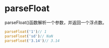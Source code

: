 # parseFloat

parseFloat()函数解析一个参数，并返回一个浮点数。

```js
parseFloat('1')// 1
parseFloat('sd')// NaN
parseFloat('3.14')// 3.14
```

